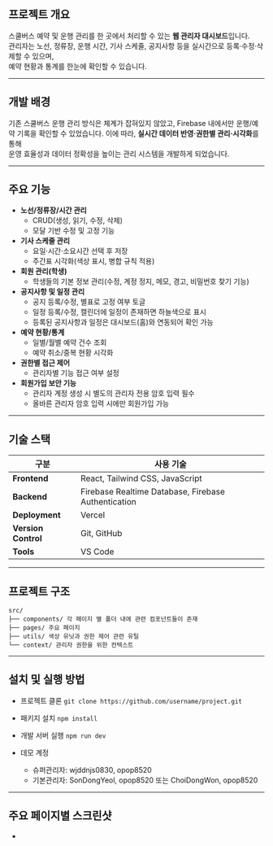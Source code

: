 ## 프로젝트 개요
스쿨버스 예약 및 운행 관리를 한 곳에서 처리할 수 있는 **웹 관리자 대시보드**입니다.  
관리자는 노선, 정류장, 운행 시간, 기사 스케줄, 공지사항 등을 실시간으로 등록·수정·삭제할 수 있으며,  
예약 현황과 통계를 한눈에 확인할 수 있습니다.

---

## 개발 배경
기존 스쿨버스 운행 관리 방식은 체계가 잡혀있지 않았고, Firebase 내에서만 운행/예약 기록을 확인할 수 있었습니다. 
이에 따라, **실시간 데이터 반영·권한별 관리·시각화**를 통해  
운영 효율성과 데이터 정확성을 높이는 관리 시스템을 개발하게 되었습니다.

---

## 주요 기능
- **노선/정류장/시간 관리**
  - CRUD(생성, 읽기, 수정, 삭제)
  - 모달 기반 수정 및 고정 기능
- **기사 스케줄 관리**
  - 요일·시간·소요시간 선택 후 저장
  - 주간표 시각화(색상 표시, 병합 규칙 적용)
- **회원 관리(학생)**
  - 학생들의 기본 정보 관리(수정, 계정 정지, 메모, 경고, 비밀번호 찾기 기능)
- **공지사항 및 일정 관리**
  - 공지 등록/수정, 별표로 고정 여부 토글
  - 일정 등록/수정, 캘린더에 일정이 존재하면 하늘색으로 표시
  - 등록된 공지사항과 일정은 대시보드(홈)와 연동되어 확인 가능
- **예약 현황/통계**
  - 일별/월별 예약 건수 조회
  - 예약 취소/중복 현황 시각화
- **권한별 접근 제어**
  - 관리자별 기능 접근 여부 설정
- **회원가입 보안 기능**
  - 관리자 계정 생성 시 별도의 관리자 전용 암호 입력 필수
  - 올바른 관리자 암호 입력 시에만 회원가입 가능

---

## 기술 스택
| 구분 | 사용 기술 |
|------|----------|
| **Frontend** | React, Tailwind CSS, JavaScript |
| **Backend** | Firebase Realtime Database, Firebase Authentication |
| **Deployment** | Vercel |
| **Version Control** | Git, GitHub |
| **Tools** | VS Code |

---

## 프로젝트 구조
```
src/
├── components/ 각 페이지 별 폴더 내에 관련 컴포넌트들이 존재
├── pages/ 주요 페이지
├── utils/ 색상 유닛과 권한 제어 관련 유틸
└── context/ 관리자 권한을 위한 컨텍스트
```

---

## 설치 및 실행 방법

- 프로젝트 클론
`git clone https://github.com/username/project.git`

- 패키지 설치
`npm install`

- 개발 서버 실행
`npm run dev`

- 데모 계정
  - 슈퍼관리자: wjddnjs0830, opop8520
  - 기본관리자: SonDongYeol, opop8520 또는 ChoiDongWon, opop8520
 
---

## 주요 페이지별 스크린샷

- 

